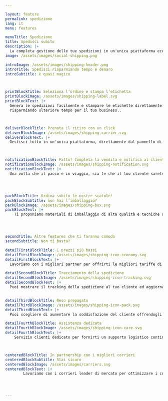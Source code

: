 ```yaml
---

layout: feature
permalink: spedizione
lang: it
menu: features

menuTitle: Spedizione
title: Spedisci subito
description: |+
  La completa gestione delle tue spedizioni in un'unica piattaforma economica e semplice.
image: /assets/images/social-shipping.png

introImage: /assets/images/shipping-header.png
introTitle: Spedisci risparmiando tempo e denaro
introSubtitle: è quasi magico



printBlockTitle: Seleziona l’ordine e stampa l’etichetta
printBlockImage: /assets/images/shipping-label.svg
printBlockText: |+
  Genera le spedizioni facilmente e stampare le etichette direttamente da Vidra,
  risparmiando ulteriore tempo per il tuo business..



deliverBlockTitle: Prenota il ritiro con un click
deliverBlockImage: /assets/images/shipping-carrier.svg
deliverBlockText: |+
  Gestisci tutto in un'unica piattaforma, direttamente dal pannello di amministrazione puoi scegliere dove e quando far ritirare la tua merce.



notificationBlockTitle: Fatto! Completa la vendita e notifica al cliente
notificationBlockImage: /assets/images/shipping-notification.svg
notificationBlockText: |+
  Una volta che il pacco è in viaggio, sia te che il tuo cliente sarete aggiornati in tempo reale sullo stato della spedizione..




packBlockTitle: Ordina subito le nostre scatole!
packBlockSubtitle: non hai l’imballaggio?
packBlockImage: /assets/images/shipping-box.svg
packBlockText: |+
    Ti proponiamo materiali di imballaggio di alta qualità e tecniche di confezionamento suggerite da esperti che adatte per il tuo articolo. Assicuriamo che i tuoi articoli siano protetti e pronti per la spedizione..




secondTitle: Altre features che ti faranno comodo
secondSubtitle: Non ti basta?

detailFirstBlockTitle: I prezzi più bassi
detailFirstBlockImage: /assets/images/shipping-icon-economy.svg
detailFirstBlockText: |+
  Lavoriamo con i migliori partner per offrirti le migliori tariffe di spedizione! Puoi iniziare a spedire da subito a partire da 4,84€ per Spedizioni nazionali.

detailSecondBlockTitle: Tracciamento della spedizione
detailSecondBlockImage: /assets/images/shipping-icon-tracking.svg
detailSecondBlockText: |+
  Puoi mostrare il tracking della spedizione al tuo cliente ed aggiornarlo tramite email. Dal pannello di controllo puoi monitorare e gestire le spedizioni e comunicare con i tuoi clienti.


detailThirdBlockTitle: Reso prepagato
detailThirdBlockImage: /assets/images/shipping-icon-pack.svg
detailThirdBlockText: |+
  Puoi scegliere di aumentare la soddisfazione del cliente offrendogli direttamente la stampa del reso gratuito.

detailFourthBlockTitle: Assistenza dedicata
detailFourthBlockImage: /assets/images/shipping-icon-care.svg
detailFourthBlockText: |+
    Servizio clienti dedicato per fornirti un supporto logistico continuo per te e per i tuoi clienti.



centeredBlockTitle: In partnership con i migliori corrieri
centeredBlockSubtitle: Stai sicuro
centeredBlockImage: /assets/images/carriers.svg
centeredBlockText: |+
        Lavoriamo con i corrieri leader di mercato per ottimizzare i costi di spedizione da tutte le parti nel mondo . Goditi i benefits del tracciamento e del supporto cliente da Vidra con disponibilità dei migliori corrieri che possono raggiungere il mondo intero...




---
```

